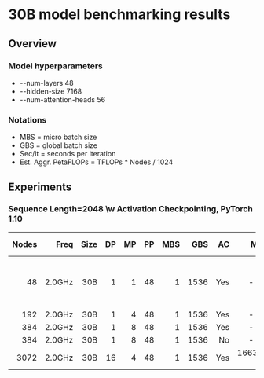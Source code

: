 # 30B model benchmarking results

## Overview
### Model hyperparameters
- --num-layers 48 
- --hidden-size 7168 
- --num-attention-heads 56 

### Notations
- MBS = micro batch size
- GBS = global batch size
- Sec/it = seconds per iteration 
- Est. Aggr. PetaFLOPs = TFLOPs * Nodes / 1024

## Experiments

### Sequence Length=2048 \w Activation Checkpointing, PyTorch 1.10
| Nodes | Freq   | Size | DP  | MP | PP | MBS  | GBS  |  AC | Mem         | Sec/it | TFLOPs | Est. Aggr. PetaFLOPs| Notes |
| ----: | -----: | ---: | --: | -: | -: | ---: | ---: |  --: | ----------: | -----: | -----: | ------------------: | ----: |
|    48 | 2.0GHz |  30B |  1 |  1 |  48 |   1 | 1536 |  Yes |      - MiB | 17212.8 |  0.95 | 0.04 | Stopped after the first iteration.   4/22 |
|    192 | 2.0GHz |  30B |  1 |  4 |  48 |   1 | 1536 |  Yes |      - MiB | 3720.0 |   1.10 | 0.2 |  4/23 |
|    384 | 2.0GHz |  30B |  1 |  8 |  48 |   1 | 1536 |  Yes |      - MiB | - |   - | - | 4/23 |
|    384 | 2.0GHz |  30B |  1 |  8 |  48 |   1 | 1536 |  No |      - MiB | - |   - | - | 4/23 |
|    3072 | 2.0GHz |  30B |  16 |  4 |  48 |   1 | 1536 |  Yes |      16632.9 MiB | 313.6 |   0.82 | 2.5 | 4/23 |
